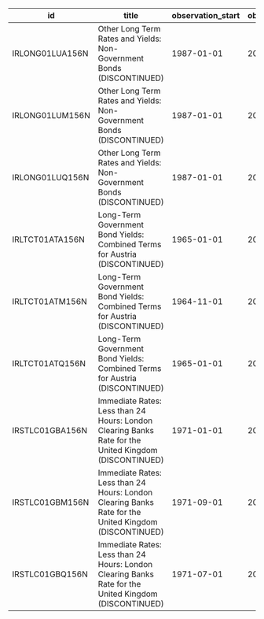 | id              | title                                                                                                 | observation_start   | observation_end   |
|-----------------|-------------------------------------------------------------------------------------------------------|---------------------|-------------------|
| IRLONG01LUA156N | Other Long Term Rates and Yields: Non-Government Bonds (DISCONTINUED)                                 | 1987-01-01          | 2013-01-01        |
| IRLONG01LUM156N | Other Long Term Rates and Yields: Non-Government Bonds (DISCONTINUED)                                 | 1987-01-01          | 2014-04-01        |
| IRLONG01LUQ156N | Other Long Term Rates and Yields: Non-Government Bonds (DISCONTINUED)                                 | 1987-01-01          | 2014-01-01        |
| IRLTCT01ATA156N | Long-Term Government Bond Yields: Combined Terms for Austria (DISCONTINUED)                           | 1965-01-01          | 2014-01-01        |
| IRLTCT01ATM156N | Long-Term Government Bond Yields: Combined Terms for Austria (DISCONTINUED)                           | 1964-11-01          | 2015-03-01        |
| IRLTCT01ATQ156N | Long-Term Government Bond Yields: Combined Terms for Austria (DISCONTINUED)                           | 1965-01-01          | 2015-01-01        |
| IRSTLC01GBA156N | Immediate Rates: Less than 24 Hours: London Clearing Banks Rate for the United Kingdom (DISCONTINUED) | 1971-01-01          | 2014-01-01        |
| IRSTLC01GBM156N | Immediate Rates: Less than 24 Hours: London Clearing Banks Rate for the United Kingdom (DISCONTINUED) | 1971-09-01          | 2015-07-01        |
| IRSTLC01GBQ156N | Immediate Rates: Less than 24 Hours: London Clearing Banks Rate for the United Kingdom (DISCONTINUED) | 1971-07-01          | 2015-04-01        |